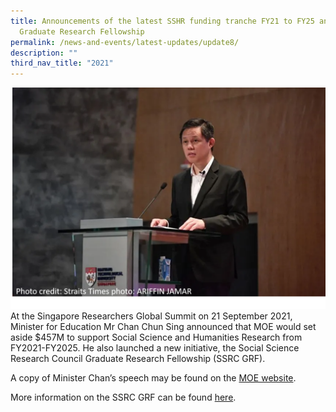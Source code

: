 ```yaml
---
title: Announcements of the latest SSHR funding tranche FY21 to FY25 and SSRC
  Graduate Research Fellowship
permalink: /news-and-events/latest-updates/update8/
description: ""
third_nav_title: "2021"
---
```

![](/images/updates8.jpg)
At the Singapore Researchers Global Summit on 21 September 2021, Minister for Education Mr Chan Chun Sing announced that MOE would set aside $457M to support Social Science and Humanities Research from FY2021-FY2025. He also launched a new initiative, the Social Science Research Council Graduate Research Fellowship (SSRC GRF).   

A copy of Minister Chan’s speech may be found on the [MOE website](https://www.moe.gov.sg/news/speeches/20210921-speech-by-minister-for-education-mr-chan-chun-sing-at-the-closing-ceremony-of-the-singaporean-researchers-global-summit-at-the-nanyang-technological-university).  

More information on the SSRC GRF can be found [here](https://staging.d2ih14cxifahz0.amplifyapp.com/initiatives/SSRC-graduate-research/overview/).
